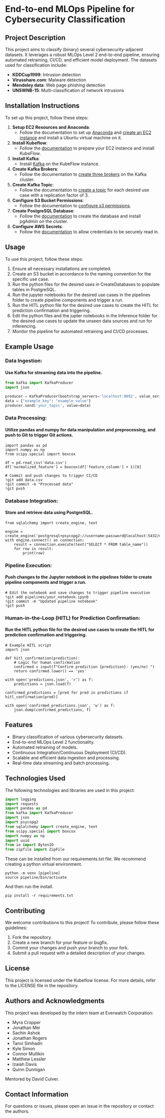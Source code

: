 # End-to-end MLOps Pipeline for Cybersecurity Classification

## Project Description
This project aims to classify (binary) several cybersecurity-adjacent datasets. It leverages a robust MLOps Level 2 end-to-end pipeline, ensuring automated retraining, CI/CD, and efficient model deployment. The datasets used for classification include:
- **KDDCup1999**: Intrusion detection
- **Virusshare.com**: Malware detection
- **Mendeley data**: Web page phishing detection
- **UNSWNB-15**: Multi-classification of network intrusions

## Installation Instructions
To set up this project, follow these steps:

1. **Setup EC2 Resources and Anaconda**:
   - Follow the documentation to set up [Anaconda](https://everwatchsolutions-my.sharepoint.com/personal/kyle_simon_everwatchsolutions_com/_layouts/15/Doc.aspx?sourcedoc={d4b5b174-d832-4649-bd8b-4775bb688c20}&action=edit&wd=target%28AWS%20EC2%20Setup.one%7C4ff51a2b-f919-42fd-8445-e3297aa05de4%2FInstalling%20Anaconda%7C7f1a4c5e-a3ce-499d-a034-1f4737c0200b%2F%29&wdorigin=NavigationUrl) and [create an EC2 instance](https://everwatchsolutions-my.sharepoint.com/personal/kyle_simon_everwatchsolutions_com/_layouts/15/Doc.aspx?sourcedoc={d4b5b174-d832-4649-bd8b-4775bb688c20}&action=edit&wd=target%28AWS%20EC2%20Setup.one%7C4ff51a2b-f919-42fd-8445-e3297aa05de4%2FSetup%20EC2%7C4be75b82-0ab1-4fe2-8f9e-386cc7083dea%2F%29&wdorigin=NavigationUrl) and install a Ubuntu virtual machine on it.
2. **Install Kubeflow**:
   - Follow the [documentation](https://everwatchsolutions-my.sharepoint.com/personal/kyle_simon_everwatchsolutions_com/_layouts/15/Doc.aspx?sourcedoc={d4b5b174-d832-4649-bd8b-4775bb688c20}&action=edit&wd=target%28Kubernetes%20and%20Kubeflow%20setup.one%7C18e14581-c0dd-4732-8512-ca473e8fc054%2FKubernetes%20and%20Kubeflow%20setup%7C77d84f96-8c36-4237-a07e-0de3fc1d329e%2F%29&wdorigin=NavigationUrl) to prepare your EC2 instance and install KubeFlow.
3. **Install Kafka**:
   - Install [Kafka](https://everwatchsolutions-my.sharepoint.com/personal/kyle_simon_everwatchsolutions_com/_layouts/15/Doc.aspx?sourcedoc={d4b5b174-d832-4649-bd8b-4775bb688c20}&action=edit&wd=target%28Kafka%20workflow.one%7C7c1bfa2c-4827-40d0-a0ab-1f4c635637d6%2FInstalling%20Kafka%20on%20Ubuntu%2022.04%7C5681e41b-af31-4873-9e04-9a013924a020%2F%29&wdorigin=NavigationUrl) on the KubeFlow instance.
3. **Create Kafka Brokers**:
   - Follow the documentation to [create three brokers](https://everwatchsolutions-my.sharepoint.com/personal/kyle_simon_everwatchsolutions_com/_layouts/15/Doc.aspx?sourcedoc={d4b5b174-d832-4649-bd8b-4775bb688c20}&action=edit&wd=target%28Kafka%20workflow.one%7C7c1bfa2c-4827-40d0-a0ab-1f4c635637d6%2FInstalling%20Kafka%20on%20Ubuntu%2022.04%7C5681e41b-af31-4873-9e04-9a013924a020%2F%29&wdorigin=NavigationUrl) on the Kafka cluster.
4. **Create Kafka Topic**:
   - Follow the documentation to [create a topic](https://everwatchsolutions-my.sharepoint.com/personal/kyle_simon_everwatchsolutions_com/_layouts/15/Doc.aspx?sourcedoc={d4b5b174-d832-4649-bd8b-4775bb688c20}&action=edit&wd=target%28Kafka%20workflow.one%7C7c1bfa2c-4827-40d0-a0ab-1f4c635637d6%2FCreating%20a%20Topic%20and%20sending%20messages%20in%20Kafka%7C358fd63f-4a78-4059-92a3-23f2ca503968%2F%29&wdorigin=NavigationUrl) for each desired use case with a replication factor of 3.
5. **Configure S3 Bucket Permissions**:
   - Follow the documentation to [configure s3 permissions](https://everwatchsolutions-my.sharepoint.com/personal/kyle_simon_everwatchsolutions_com/_layouts/15/Doc.aspx?sourcedoc={d4b5b174-d832-4649-bd8b-4775bb688c20}&action=edit&wd=target%28Databases.one%7C5ea6a88c-1db6-4e3b-8d85-6a0ce6be28e0%2FS3%20Buckets%20permissions%7Ca79bc9d2-fb3b-4081-a741-4c143ef8a2db%2F%29&wdorigin=NavigationUrl).
6. **Create PostgreSQL Database**:
   - Follow the [documentation](https://everwatchsolutions-my.sharepoint.com/personal/kyle_simon_everwatchsolutions_com/_layouts/15/Doc.aspx?sourcedoc={d4b5b174-d832-4649-bd8b-4775bb688c20}&action=edit&wd=target%28Databases.one%7C5ea6a88c-1db6-4e3b-8d85-6a0ce6be28e0%2FCreating%20PostgreSQL%20Database%7Cb5380621-ab24-493e-bee5-0f0d0efc150b%2F%29&wdorigin=NavigationUrl) to create the database and install pgAdmin on the cluster.
7. **Configure AWS Secrets**:
   - Follow the [documentation](https://everwatchsolutions-my.sharepoint.com/personal/kyle_simon_everwatchsolutions_com/_layouts/15/Doc.aspx?sourcedoc={d4b5b174-d832-4649-bd8b-4775bb688c20}&action=edit&wd=target%28Databases.one%7C5ea6a88c-1db6-4e3b-8d85-6a0ce6be28e0%2FRead%20in%20Credentials%20securely%7Cc84ae31e-2c25-4ca6-b6df-442336f42020%2F%29&wdorigin=NavigationUrl) to allow credentials to be securely read in.

## Usage
To use this project, follow these steps:

1. Ensure all necessary installations are completed.
2. Create an S3 bucket in accordance to the naming convention for the specific use case.
3. Run the python files for the desired uses in CreateDatabases to populate tables in PostgreSQL.
4. Run the jupyter notebooks for the desired use cases in the pipelines folder to create pipeline components and trigger a run.
5. Run the HITL python file for the desired use cases to create the HITL for prediction confirmation and triggering.
6. Edit the python files and the jupter notebooks in the Inference folder for the desired use cases to update the unseen data sources and run for inferencing.
7. Monitor the pipeline for automated retraining and CI/CD processes.

## Example Usage

### Data Ingestion:

#### Use Kafka for streaming data into the pipeline.

```python
from kafka import KafkaProducer
import json

producer = KafkaProducer(bootstrap_servers='localhost:9092', value_serializer=lambda v: json.dumps(v).encode('utf-8'))
data = {"example_key": "example_value"}
producer.send('your_topic', value=data)
```

### Data Processing:
#### Utilize pandas and numpy for data manipulation and preprocessing, and push to Git to trigger Git actions.
```
import pandas as pd
import numpy as np
from scipy.special import boxcox

df = pd.read_csv('data.csv')
df['normalized_feature'] = boxcox(df['feature_column'] + 1)[0]

# Commit and push changes to trigger CI/CD
!git add data.csv
!git commit -m "Processed data"
!git push
```
### Database Integration:
#### Store and retrieve data using PostgreSQL.
```
from sqlalchemy import create_engine, text

engine = create_engine('postgresql+psycopg2://username:password@localhost:5432/database_name')
with engine.connect() as connection:
    result = connection.execute(text("SELECT * FROM table_name"))
    for row in result:
        print(row)
```
### Pipeline Execution:
#### Push changes to the Jupyter notebook in the pipelines folder to create pipeline components and trigger a run.
```
# Edit the notebook and save changes to trigger pipeline execution
!git add pipelines/your_notebook.ipynb
!git commit -m "Updated pipeline notebook"
!git push
```
### Human-in-the-Loop (HITL) for Prediction Confirmation:
#### Run the HITL python file for the desired use cases to create the HITL for prediction confirmation and triggering.
```
# Example HITL script
import json

def hitl_confirmation(prediction):
    # Logic for human confirmation
    confirmed = input(f"Confirm prediction {prediction}: (yes/no) ")
    return confirmed.lower() == 'yes'

with open('predictions.json', 'r') as f:
    predictions = json.load(f)

confirmed_predictions = [pred for pred in predictions if hitl_confirmation(pred)]

with open('confirmed_predictions.json', 'w') as f:
    json.dump(confirmed_predictions, f)
```

## Features
- Binary classification of various cybersecurity datasets.
- End-to-end MLOps Level 2 functionality.
- Automated retraining of models.
- Continuous Integration/Continuous Deployment (CI/CD).
- Scalable and efficient data ingestion and processing.
- Real-time data streaming and batch processing.

## Technologies Used
The following technologies and libraries are used in this project:
```python
import logging
import requests
import pandas as pd
from kafka import KafkaProducer
import json
import psycopg2
from sqlalchemy import create_engine, text
from scipy.special import boxcox
import numpy as np
import uuid
from io import BytesIO
from zipfile import ZipFile
```
These can be installed from our requirements.txt file.
We recommend creating a python virtual environment.
```
python -m venv [pipeline]
source pipeline/bin/activate
```
And then run the install. 
```
pip install -r requirements.txt
```




## Contributing
We welcome contributions to this project! To contribute, please follow these guidelines:

1. Fork the repository.
2. Create a new branch for your feature or bugfix.
3. Commit your changes and push your branch to your fork.
4. Submit a pull request with a detailed description of your changes.

## License
This project is licensed under the Kubeflow license. For more details, refer to the LICENSE file in the repository.

## Authors and Acknowledgments
This project was developed by the intern team at Everwatch Corporation:

- Myra Cropper
- Jonathan Mei
- Sachin Ashok
- Jonathan Rogers
- Tanvi Simhadri
- Kyle Simon
- Connor Mullikin
- Matthew Lessler
- Izaiah Davis
- Quinn Dunnigan

Mentored by David Culver.

## Contact Information
For questions or issues, please open an issue in the repository or contact the authors.
